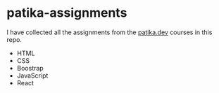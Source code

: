 # patika-assignments

I have collected all the assignments from the [patika.dev](https://app.patika.dev/) courses in this repo.

* HTML
* CSS
* Boostrap
* JavaScript
* React 
